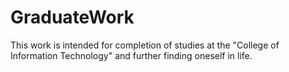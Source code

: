 # GraduateWork
This work is intended for completion of studies at the "College of Information Technology" and further finding oneself in life.
